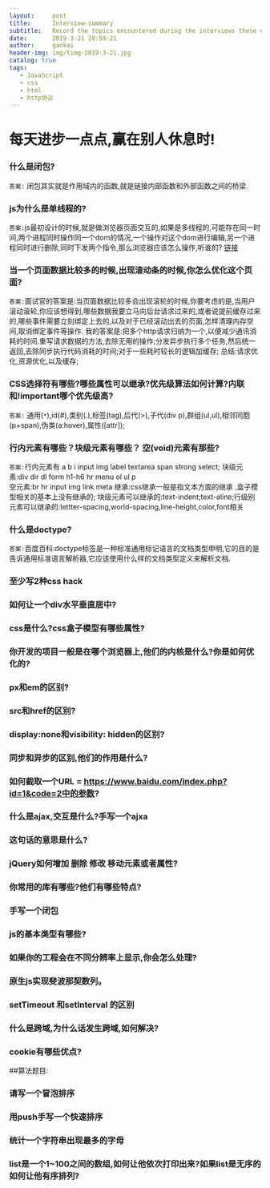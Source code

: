 ```yaml
---
layout:     post
title:      Interview-summary
subtitle:   Record the topics encountered during the interviews these days.
date:       2019-3-21 20:59:21
author:     gankai
header-img: img/timg-2019-3-21.jpg
catalog: true
tags:
   - JavaScript
   - css
   - html
   - http协议
---
```


# 每天进步一点点,赢在别人休息时!

### 什么是闭包?

`答案:`
      闭包其实就是作用域内的函数,就是链接内部函数和外部函数之间的桥梁.
### js为什么是单线程的?

`答案:`js最初设计的时候,就是做浏览器页面交互的,如果是多线程的,可能存在同一时间,两个进程同时操作同一个dom的情况,一个操作对这个dom进行编辑,另一个进程同时进行删除,同时下发两个指令,那么浏览器应该怎么操作,听谁的?
[链接](https://www.cnblogs.com/langzianan/p/8403330.html)
### 当一个页面数据比较多的时候,出现滚动条的时候,你怎么优化这个页面?
`答案:`面试官的答案是:当页面数据比较多会出现滚轮的时候,你要考虑的是,当用户滚动滚轮,你应该想得到,哪些数据我要立马向后台请求过来的,或者说提前缓存过来的,哪些事件需要立刻绑定上去的,以及对于已经滚动出去的页面,怎样清理内存空间,取消绑定事件等操作.
我的答案是:把多个http请求归纳为一个,以便减少通讯消耗的时间.重写请求数据的方法,去除无用的操作;分发异步执行多个任务,然后统一返回,去除同步执行代码消耗的时间;对于一些耗时较长的逻辑加缓存;
总结:请求优化,资源优化,以及缓存;

### CSS选择符有哪些?哪些属性可以继承?优先级算法如何计算?内联和!important哪个优先级高?
`答案:`
通用(`*`),id(#),类别(.),标签(tag),后代(>),子代(div p),群组(ul,ul),相邻同胞(p+span),伪类(a:hover),属性([attr]);

### 行内元素有哪些？块级元素有哪些？ 空(void)元素有那些?
`答案:`行内元素有 a b i input img label textarea span strong  select;
块级元素:div dir dl form h1-h6 hr menu ol ul p  
空元素:br hr input img link meta
继承:css继承一般是指文本方面的继承 ,盒子模型相关的基本上没有继承的;
块级元素可以继承的:text-indent;text-aline;行级别元素可以继承的:lettter-spacing,world-spacing,line-height,color,font相关
### 什么是doctype?
`答案:`百度百科:doctype标签是一种标准通用标记语言的文档类型申明,它的目的是告诉通用标准语言解析器,它应该使用什么样的文档类型定义来解析文档.  
### 至少写2种css hack
### 如何让一个div水平垂直居中?
### css是什么?css盒子模型有哪些属性?
### 你开发的项目一般是在哪个浏览器上,他们的内核是什么?你是如何优化的?
### px和em的区别?
### src和href的区别?
### display:none和visibility: hidden的区别?
### 同步和异步的区别,他们的作用是什么?
### 如何截取一个URL = https://www.baidu.com/index.php?id=1&code=2中的参数?
### 什么是ajax,交互是什么?手写一个ajxa
### <meta http-equiv="X-UA-Compatible" content="ie=edge">这句话的意思是什么?
### jQuery如何增加 删除 修改 移动元素或者属性?
### 你常用的库有哪些?他们有哪些特点?
### 手写一个闭包
### js的基本类型有哪些?
### 如果你的工程会在不同分辨率上显示,你会怎么处理?
### 原生js实现斐波那契数列。
### setTimeout 和setInterval 的区别
### 什么是跨域,为什么话发生跨域,如何解决?
### cookie有哪些优点?

##算法题目:

### 请写一个冒泡排序
### 用push手写一个快速排序

### 统计一个字符串出现最多的字母

### list是一个1~100之间的数组,如何让他依次打印出来?如果list是无序的如何让他有序排列?
